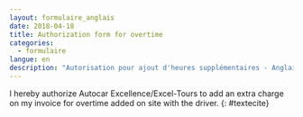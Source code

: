 ```yaml
---
layout: formulaire_anglais
date: 2018-04-18
title: Authorization form for overtime
categories:
  - formulaire
langue: en
description: "Autorisation pour ajout d'heures supplémentaires - Anglais"
---
```


I hereby authorize Autocar Excellence/Excel-Tours to add an extra charge on my invoice for overtime added on site with the driver.
{: #textecite}
